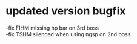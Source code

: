 # updated version bugfix
-fix FIHM missing hp bar on 3rd boss<br>
-fix TSHM silenced when using ngsp on 2nd boss